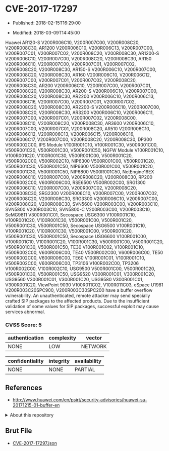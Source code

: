 # CVE-2017-17297

- Published: 2018-02-15T16:29:00

- Modified: 2018-03-09T14:45:00

Huawei AR120-S V200R006C10, V200R007C00, V200R008C20, V200R008C30, AR1200 V200R006C10, V200R006C13, V200R007C00, V200R007C01, V200R007C02, V200R008C20, V200R008C30, AR1200-S V200R006C10, V200R007C00, V200R008C20, V200R008C30, AR150 V200R006C10, V200R007C00, V200R007C01, V200R007C02, V200R008C20, V200R008C30, AR150-S V200R006C10, V200R007C00, V200R008C20, V200R008C30, AR160 V200R006C10, V200R006C12, V200R007C00, V200R007C01, V200R007C02, V200R008C20, V200R008C30, AR200 V200R006C10, V200R007C00, V200R007C01, V200R008C20, V200R008C30, AR200-S V200R006C10, V200R007C00, V200R008C20, V200R008C30, AR2200 V200R006C10, V200R006C13, V200R006C16, V200R007C00, V200R007C01, V200R007C02, V200R008C20, V200R008C30, AR2200-S V200R006C10, V200R007C00, V200R008C20, V200R008C30, AR3200 V200R006C10, V200R006C11, V200R007C00, V200R007C01, V200R007C02, V200R008C00, V200R008C10, V200R008C20, V200R008C30, AR3600 V200R006C10, V200R007C00, V200R007C01, V200R008C20, AR510 V200R006C10, V200R006C12, V200R006C13, V200R006C15, V200R006C16, V200R006C17, V200R007C00, V200R008C20, V200R008C30, DP300 V500R002C00, IPS Module V100R001C10, V100R001C30, V500R001C00, V500R001C20, V500R001C30, V500R001C50, NGFW Module V100R001C10, V100R001C20, V100R001C30, V500R001C00, V500R001C20, V500R002C00, V500R002C10, NIP6300 V500R001C00, V500R001C20, V500R001C30, V500R001C50, NIP6600 V500R001C00, V500R001C20, V500R001C30, V500R001C50, NIP6800 V500R001C50, NetEngine16EX V200R006C10, V200R007C00, V200R008C20, V200R008C30, RP200 V500R002C00, V600R006C00, RSE6500 V500R002C00, SRG1300 V200R006C10, V200R007C00, V200R007C02, V200R008C20, V200R008C30, SRG2300 V200R006C10, V200R007C00, V200R007C02, V200R008C20, V200R008C30, SRG3300 V200R006C10, V200R007C00, V200R008C20, V200R008C30, SVN5600 V200R003C00, V200R003C10, SVN5800 V200R003C10, SVN5800-C V200R003C00, V200R003C10, SeMG9811 V300R001C01, Secospace USG6300 V100R001C10, V100R001C20, V100R001C30, V500R001C00, V500R001C20, V500R001C30, V500R001C50, Secospace USG6500 V100R001C10, V100R001C20, V100R001C30, V500R001C00, V500R001C20, V500R001C30, V500R001C50, Secospace USG6600 V100R001C00, V100R001C10, V100R001C20, V100R001C30, V500R001C00, V500R001C20, V500R001C30, V500R001C50, TE30 V100R001C02, V100R001C10, V500R002C00, V600R006C00, TE40 V500R002C00, V600R006C00, TE50 V500R002C00, V600R006C00, TE60 V100R001C01, V100R001C10, V500R002C00, V600R006C00, TP3106 V100R002C00, TP3206 V100R002C00, V100R002C10, USG9500 V500R001C00, V500R001C20, V500R001C30, V500R001C50, USG9520 V300R001C01, V300R001C20, USG9560 V300R001C01, V300R001C20, USG9580 V300R001C01, V300R001C20, ViewPoint 9030 V100R011C02, V100R011C03, eSpace U1981 V200R003C20SPC900, V200R003C30SPC200 have a buffer overflow vulnerability. An unauthenticated, remote attacker may send specially crafted SIP packages to the affected products. Due to the insufficient validation of some values for SIP packages, successful exploit may cause services abnormal.

### CVSS Score: **5**

| authentication | complexity | vector |
| --- | --- | --- |
| NONE | LOW | NETWORK |

| confidentiality | integrity | availability |
| --- | --- | --- |
| NONE | NONE | PARTIAL |

## References

* http://www.huawei.com/en/psirt/security-advisories/huawei-sa-20171215-01-buffer-en

<details>
<summary>About this repository</summary> 

  This repository is part of the project [Live Hack CVE](https://github.com/Live-Hack-CVE). Main website can be found [www.live-hack.org](https://www.live-hack.org) 
  
  Made by [Sn0wAlice](https://github.com/Sn0wAlice) for the people that care about security and need to have a feed of the latest CVEs. Hope you enjoy it, don't forget to star the repo and follow me on [Twitter](https://twitter.com/Sn0wAlice) and [Github](https://github.com/Sn0wAlice). And that is my [personnal website](https://www.alice-snow.me/)

  - [Home Page](https://github.com/Live-Hack-CVE)
  - [Framework](https://github.com/Live-Hack-CVE/cve-framework)
  - [CVE database](https://github.com/Live-Hack-CVE/full_database)
  - [Changelog](https://github.com/Live-Hack-CVE/Changelog)
</details>

## Brut File

* [CVE-2017-17297.json](https://raw.githubusercontent.com/Live-Hack-CVE/full_database/main/cves/2017/CVE-2017-17297.json)

